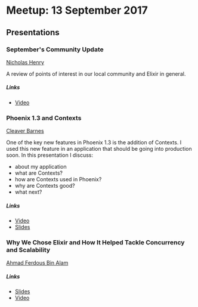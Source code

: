 # Meetup: 13 September 2017

## Presentations

### September's Community Update

[Nicholas Henry](https://twitter.com/nicholasjhenry)

A review of points of interest in our local community and Elixir in general.

##### Links

- [Video](https://www.youtube.com/watch?v=???)


### Phoenix 1.3 and Contexts

[Cleaver Barnes](https://twitter.com/cleaverbarnes)

One of the key new features in Phoenix 1.3 is the addition of Contexts. I used this new feature in an application that should be going into production soon. In this presentation I discuss:

- about my application
- what are Contexts?
- how are Contexts used in Phoenix?
- why are Contexts good?
- what next?

##### Links

- [Video](https://www.youtube.com/watch?v=???)
- [Slides](https://github.com/cleaver/elixir-presentation-2017-09)

### Why We Chose Elixir and How It Helped Tackle Concurrency and Scalability

[Ahmad Ferdous Bin Alam](https://twitter.com/ahmadferdous)

##### Links

- [Slides](./ferdous-2017-09-montreal-eilxir-meetup.pdf)
- [Video](https://www.youtube.com/watch?v=???)
